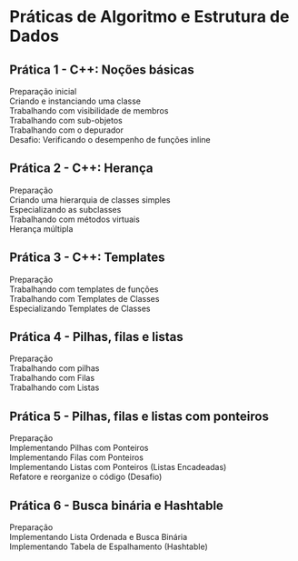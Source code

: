 # Práticas de Algoritmo e Estrutura de Dados

## Prática 1 - C++: Noções básicas

Preparação inicial</br>
Criando e instanciando uma classe</br>
Trabalhando com visibilidade de membros</br>
Trabalhando com sub-objetos</br>
Trabalhando com o depurador</br>
Desafio: Verificando o desempenho de funções inline

## Prática 2 - C++: Herança

Preparação</br>
Criando uma hierarquia de classes simples</br>
Especializando as subclasses</br>
Trabalhando com métodos virtuais</br>
Herança múltipla</br>

## Prática 3 - C++: Templates

Preparação</br>
Trabalhando com templates de funções</br>
Trabalhando com Templates de Classes</br>
Especializando Templates de Classes</br>

## Prática 4 - Pilhas, filas e listas

Preparação</br>
Trabalhando com pilhas</br>
Trabalhando com Filas</br>
Trabalhando com Listas</br>

## Prática 5 - Pilhas, filas e listas com ponteiros

Preparação</br>
Implementando Pilhas com Ponteiros</br>
Implementando Filas com Ponteiros</br>
Implementando Listas com Ponteiros (Listas Encadeadas)</br>
Refatore e reorganize o código (Desafio)</br>

## Prática 6 - Busca binária e Hashtable

Preparação</br>
Implementando Lista Ordenada e Busca Binária</br>
Implementando Tabela de Espalhamento (Hashtable)</br>
